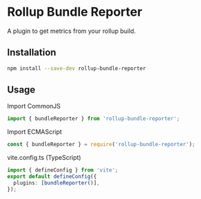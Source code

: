 # Rollup Bundle Reporter

A plugin to get metrics from your rollup build.

## Installation

```sh
npm install --save-dev rollup-bundle-reporter
```

## Usage

Import CommonJS

```javascript
import { bundleReporter } from 'rollup-bundle-reporter';
```

Import ECMAScript

```javascript
const { bundleReporter } = require('rollup-bundle-reporter');
```

vite.config.ts (TypeScript)

```typescript
import { defineConfig } from 'vite';
export default defineConfig({
  plugins: [bundleReporter()],
});
```
